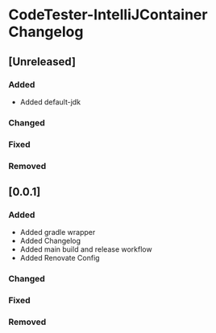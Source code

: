 # CodeTester-IntelliJContainer Changelog

## [Unreleased]

### Added

- Added default-jdk

### Changed

### Fixed

### Removed

## [0.0.1]

### Added

- Added gradle wrapper
- Added Changelog
- Added main build and release workflow
- Added Renovate Config

### Changed

### Fixed

### Removed
